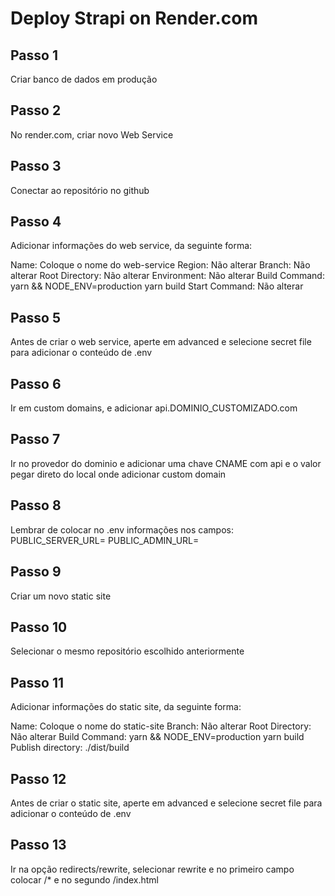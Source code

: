 # Deploy Strapi on Render.com

## Passo 1
Criar banco de dados em produção

## Passo 2
No render.com, criar novo Web Service

## Passo 3
Conectar ao repositório no github

## Passo 4
Adicionar informações do web service, da seguinte forma:

Name: Coloque o nome do web-service
Region: Não alterar
Branch: Não alterar
Root Directory: Não alterar
Environment: Não alterar
Build Command: yarn && NODE_ENV=production yarn build
Start Command: Não alterar

## Passo 5
Antes de criar o web service, aperte em advanced e selecione secret file para adicionar o conteúdo de .env

## Passo 6
Ir em custom domains, e adicionar api.DOMINIO_CUSTOMIZADO.com

## Passo 7
Ir no provedor do dominio e adicionar uma chave CNAME com api e o valor pegar direto do local onde adicionar custom domain

## Passo 8
Lembrar de colocar no .env informações nos campos:
PUBLIC_SERVER_URL=
PUBLIC_ADMIN_URL=

## Passo 9
Criar um novo static site

## Passo 10
Selecionar o mesmo repositório escolhido anteriormente

## Passo 11
Adicionar informações do static site, da seguinte forma:

Name: Coloque o nome do static-site
Branch: Não alterar
Root Directory: Não alterar
Build Command: yarn && NODE_ENV=production yarn build
Publish directory: ./dist/build

## Passo 12
Antes de criar o static site, aperte em advanced e selecione secret file para adicionar o conteúdo de .env


## Passo 13
Ir na opção redirects/rewrite, selecionar rewrite e no primeiro campo colocar /* e no segundo /index.html